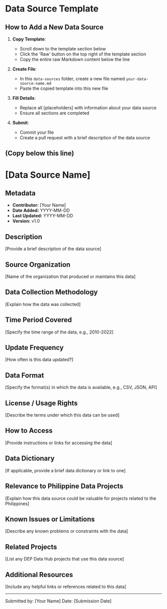 # Data Source Template

## How to Add a New Data Source

1. **Copy Template**: 
   - Scroll down to the template section below
   - Click the 'Raw' button on the top right of the template section
   - Copy the entire raw Markdown content below the line

2. **Create File**: 
   - In this `data-sources` folder, create a new file named `your-data-source-name.md`
   - Paste the copied template into this new file

3. **Fill Details**: 
   - Replace all [placeholders] with information about your data source
   - Ensure all sections are completed

4. **Submit**: 
   - Commit your file
   - Create a pull request with a brief description of the data source

(Copy below this line)
---

# [Data Source Name]

## Metadata
- **Contributor:** [Your Name]
- **Date Added:** YYYY-MM-DD
- **Last Updated:** YYYY-MM-DD
- **Version:** v1.0

## Description
[Provide a brief description of the data source]

## Source Organization
[Name of the organization that produced or maintains this data]

## Data Collection Methodology
[Explain how the data was collected]

## Time Period Covered
[Specify the time range of the data, e.g., 2010-2022]

## Update Frequency
[How often is this data updated?]

## Data Format
[Specify the format(s) in which the data is available, e.g., CSV, JSON, API]

## License / Usage Rights
[Describe the terms under which this data can be used]

## How to Access
[Provide instructions or links for accessing the data]

## Data Dictionary
[If applicable, provide a brief data dictionary or link to one]

## Relevance to Philippine Data Projects
[Explain how this data source could be valuable for projects related to the Philippines]

## Known Issues or Limitations
[Describe any known problems or constraints with the data]

## Related Projects
[List any DEP Data Hub projects that use this data source]

## Additional Resources
[Include any helpful links or references related to this data]

---
Submitted by: [Your Name]
Date: [Submission Date]
